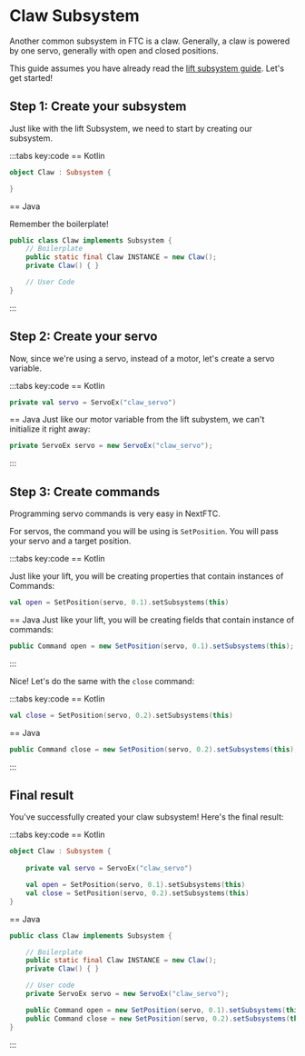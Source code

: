 # Claw Subsystem

Another common subsystem in FTC is a claw. Generally, a claw is powered by one servo, generally with open and closed
positions.

This guide assumes you have already read the [lift subsystem guide](/nextftc/subsystems/lift). Let's get started!

## Step 1: Create your subsystem

Just like with the lift Subsystem, we need to start by creating our subsystem.

:::tabs key:code
== Kotlin

```kotlin
object Claw : Subsystem {

}
```

== Java

Remember the boilerplate!

```java
public class Claw implements Subsystem {
    // Boilerplate
    public static final Claw INSTANCE = new Claw();
    private Claw() { }

    // User Code
}
```

:::

## Step 2: Create your servo

Now, since we're using a servo, instead of a motor, let's create a servo variable.

:::tabs key:code
== Kotlin

```kotlin
private val servo = ServoEx("claw_servo")
```

== Java
Just like our motor variable from the lift subystem, we can't initialize it right away:

```java
private ServoEx servo = new ServoEx("claw_servo");
```

:::

## Step 3: Create commands

Programming servo commands is very easy in NextFTC.

For servos, the command you will be using is `SetPosition`. You will pass your servo and a target position.

:::tabs key:code
== Kotlin

Just like your lift, you will be creating properties that contain instances of Commands:

```kotlin
val open = SetPosition(servo, 0.1).setSubsystems(this)
```

== Java
Just like your lift, you will be creating fields that contain instance of commands:

```java
public Command open = new SetPosition(servo, 0.1).setSubsystems(this);
```

:::

Nice! Let's do the same with the `close` command:

:::tabs key:code
== Kotlin

```kotlin
val close = SetPosition(servo, 0.2).setSubsystems(this)
```

== Java

```java
public Command close = new SetPosition(servo, 0.2).setSubsystems(this);
```

:::

## Final result

You've successfully created your claw subsystem! Here's the final result:

:::tabs key:code
== Kotlin

```kotlin
object Claw : Subsystem {
    
    private val servo = ServoEx("claw_servo")

    val open = SetPosition(servo, 0.1).setSubsystems(this)
    val close = SetPosition(servo, 0.2).setSubsystems(this)
}
```

== Java

```java
public class Claw implements Subsystem {

    // Boilerplate
    public static final Claw INSTANCE = new Claw();
    private Claw() { }

    // User code
    private ServoEx servo = new ServoEx("claw_servo");

    public Command open = new SetPosition(servo, 0.1).setSubsystems(this);
    public Command close = new SetPosition(servo, 0.2).setSubsystems(this);
}
```

:::
